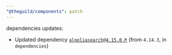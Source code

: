 ```yaml
---
"@theguild/components": patch
---
```

dependencies updates:
  - Updated dependency [`algoliasearch@4.15.0` ↗︎](https://www.npmjs.com/package/algoliasearch/v/4.15.0) (from `4.14.3`, in `dependencies`)
